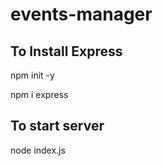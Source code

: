 # events-manager

## To Install Express

npm init -y

npm i express


## To start server 

node index.js
